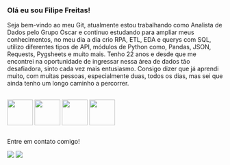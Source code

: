### Olá eu sou Filipe Freitas!

Seja bem-vindo ao meu Git, atualmente estou trabalhando como Analista de Dados pelo Grupo Oscar e continuo estudando para ampliar meus conhecimentos, no meu dia a dia crio RPA, ETL, EDA e querys com SQL, utilizo diferentes tipos de API, módulos de Python como, Pandas, JSON, Requests, Pygsheets e muito mais. Tenho 22 anos e desde que me encontrei na oportunidade de ingressar nessa área de dados tão desafiadora, sinto cada vez mais entusiasmo. Consigo dizer que já aprendi muito, com muitas pessoas, especialmente duas, todos os dias, mas sei que ainda tenho um longo caminho a percorrer. 

##

<div style="display: inline_block"<br>
    <img align="center" height="60" width="60" src="https://cdn.jsdelivr.net/gh/devicons/devicon/icons/python/python-original-wordmark.svg" />
     <img align="center" height="60" width="60"  src="https://cdn.jsdelivr.net/gh/devicons/devicon/icons/jupyter/jupyter-original-wordmark.svg" />
     <img align="center" height="60" width="60" src="https://cdn.jsdelivr.net/gh/devicons/devicon/icons/pandas/pandas-original.svg" />
    <img align="center" height="60" width="60" src="https://cdn.jsdelivr.net/gh/devicons/devicon/icons/postgresql/postgresql-original-wordmark.svg"/>    
  
</div>

##

Entre em contato comigo!
<div>
      <a href="https://www.linkedin.com/in/filipe-jos%C3%A9-9652891b1/" target="_blank"><img src="https://img.shields.io/badge/LinkedIn-0077B5?style=for-the-badge&logo=linkedin&logoColor=white" target="_blank"></a>
      <a href="mailto:josefilipe602@gmail.com" target="_blank"><img src="https://img.shields.io/badge/Gmail-D14836?style=for-the-badge&logo=gmail&logoColor=white" target="_blank"></a>
</div>

##



